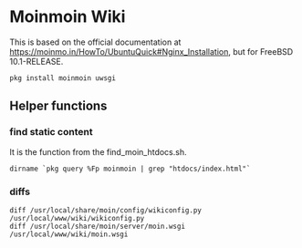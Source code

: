 # Moinmoin Wiki
This is based on the official documentation at https://moinmo.in/HowTo/UbuntuQuick#Nginx_Installation, but for FreeBSD 10.1-RELEASE.

    pkg install moinmoin uwsgi


## Helper functions

### find static content
It is the function from the find_moin_htdocs.sh.

    dirname `pkg query %Fp moinmoin | grep "htdocs/index.html"`
    
### diffs
    diff /usr/local/share/moin/config/wikiconfig.py /usr/local/www/wiki/wikiconfig.py
    diff /usr/local/share/moin/server/moin.wsgi /usr/local/www/wiki/moin.wsgi                                                 
